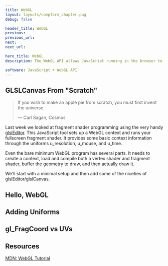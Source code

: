 ```yaml
---
title: WebGL
layout: layouts/compform_chapter.pug
debug: false

header_title: WebGL
previous: 
previous_url: 
next: 
next_url: 

hero_title: WebGL
description: The WebGL API allows JavaScript running in the browser to access  hardware graphics accleration. Today, we'll look at setting up a WebGL context for fullscreen fragment shader drawing.

software: JavaScript + WebGL API
---
```



## GLSLCanvas From "Scratch"

> If you wish to make an apple pie from scratch, you must first invent the universe.
> 
> ― Carl Sagan, Cosmos

Last week we looked at fragment shader programming using the very handy [glslEditor](https://github.com/patriciogonzalezvivo/glslEditor). This JavaScript tool sets up a WebGL context and runs your fullscreen fragment shader. It provides some basic context information through the uniforms u_resolution, u_mouse, and u_time.

Even the bare minimum WebGL program has several parts. It needs to create a context, load and compile both a vertex shader and fragment shader, buffer the geometry to draw, and then actually draw it. 

We'll start with a minimal setup and then add some of the niceties of glslEditor/glslCanvas.

## Hello, WebGL

## Adding Uniforms

## gl_FragCoord vs UVs




## Resources

[MDN: WebGL Tutorial](https://developer.mozilla.org/en-US/docs/Web/API/WebGL_API/Tutorial/Getting_started_with_WebGL)